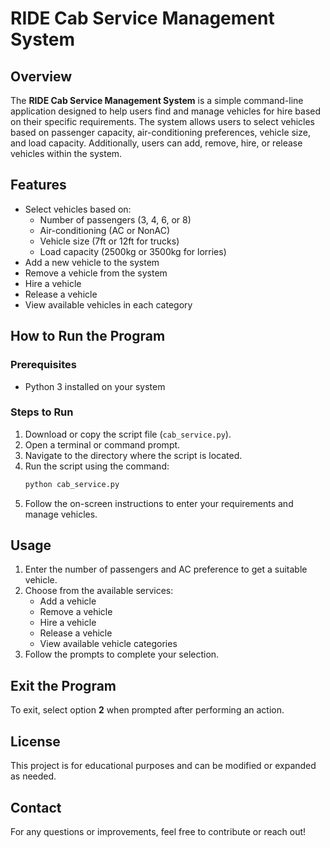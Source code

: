 # RIDE Cab Service Management System

## Overview
The **RIDE Cab Service Management System** is a simple command-line application designed to help users find and manage vehicles for hire based on their specific requirements. The system allows users to select vehicles based on passenger capacity, air-conditioning preferences, vehicle size, and load capacity. Additionally, users can add, remove, hire, or release vehicles within the system.

## Features
- Select vehicles based on:
  - Number of passengers (3, 4, 6, or 8)
  - Air-conditioning (AC or NonAC)
  - Vehicle size (7ft or 12ft for trucks)
  - Load capacity (2500kg or 3500kg for lorries)
- Add a new vehicle to the system
- Remove a vehicle from the system
- Hire a vehicle
- Release a vehicle
- View available vehicles in each category

## How to Run the Program
### Prerequisites
- Python 3 installed on your system

### Steps to Run
1. Download or copy the script file (`cab_service.py`).
2. Open a terminal or command prompt.
3. Navigate to the directory where the script is located.
4. Run the script using the command:
   ```sh
   python cab_service.py
   ```
5. Follow the on-screen instructions to enter your requirements and manage vehicles.

## Usage
1. Enter the number of passengers and AC preference to get a suitable vehicle.
2. Choose from the available services:
   - Add a vehicle
   - Remove a vehicle
   - Hire a vehicle
   - Release a vehicle
   - View available vehicle categories
3. Follow the prompts to complete your selection.

## Exit the Program
To exit, select option **2** when prompted after performing an action.

## License
This project is for educational purposes and can be modified or expanded as needed.

## Contact
For any questions or improvements, feel free to contribute or reach out!

